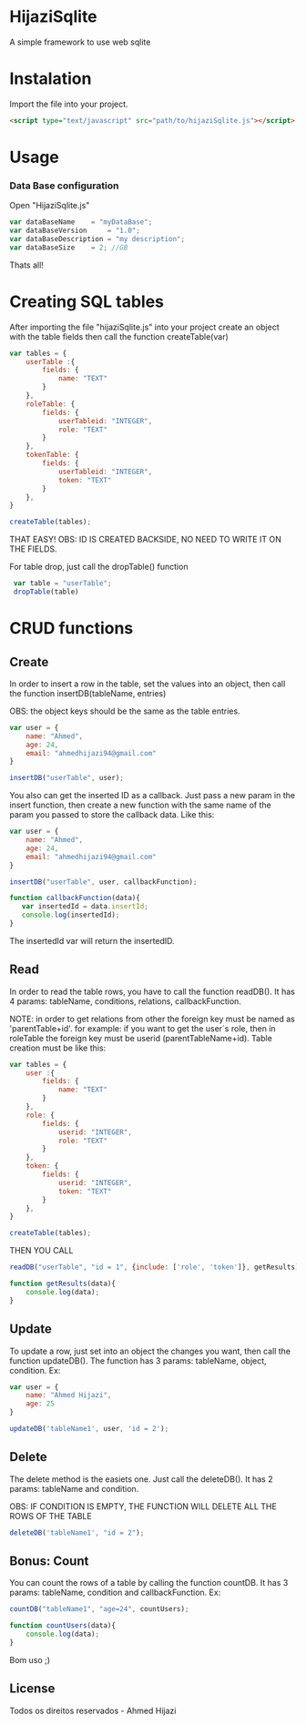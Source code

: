 # HijaziSqlite

A simple framework to use web sqlite

# Instalation

Import the file into your project.
```html
<script type="text/javascript" src="path/to/hijaziSqlite.js"></script>
```

# Usage

### Data Base configuration
Open "HijaziSqlite.js"
```js
var dataBaseName 	= "myDataBase";
var dataBaseVersion 	= "1.0";
var dataBaseDescription = "my description";
var dataBaseSize 	= 2; //GB
```

Thats all! 

# Creating SQL tables
After importing the file "hijaziSqlite.js" into your project create an object with the table fields then call the function createTable(var)
```js
var tables = {
	userTable :{
		fields: {
			name: "TEXT"
		}
	},
	roleTable: {
		fields: {
			userTableid: "INTEGER",
			role: "TEXT"
		}
	},
	tokenTable: {
		fields: {
			userTableid: "INTEGER",
			token: "TEXT"
		}
	},
}

createTable(tables);
```
THAT EASY!
OBS: ID IS CREATED BACKSIDE, NO NEED TO WRITE IT ON THE FIELDS.

For table drop, just call the dropTable() function

```js
 var table = "userTable";
 dropTable(table)
```

# CRUD functions

## Create
In order to insert a row in the table, set the values into an object, then call the function insertDB(tableName, entries)

OBS: the object keys should be the same as the table entries.
```js
var user = {
	name: "Ahmed",
	age: 24,
	email: "ahmedhijazi94@gmail.com"
}

insertDB("userTable", user);
```
You also can get the inserted ID as a callback. Just pass a new param in the insert function, then create a new function with the same name of the param you passed to store the callback data. Like this:

```js
var user = {
	name: "Ahmed",
	age: 24,
	email: "ahmedhijazi94@gmail.com"
}

insertDB("userTable", user, callbackFunction);

function callbackFunction(data){
   var insertedId = data.insertId;
   console.log(insertedId);
}
```
The insertedId var will return the insertedID.

## Read
In order to read the table rows, you have to call the function readDB(). It has 4 params: tableName, conditions, relations, callbackFunction.

NOTE:
	in order to get relations from other the foreign key must be named as 'parentTable+id'. for example: if you want to get the user´s role, then in roleTable the foreign key must be userid (parentTableName+id). Table creation must be like this:
	
```js
var tables = {
	user :{
		fields: {
			name: "TEXT"
		}
	},
	role: {
		fields: {
			userid: "INTEGER",
			role: "TEXT"
		}
	},
	token: {
		fields: {
			userid: "INTEGER",
			token: "TEXT"
		}
	},
}

createTable(tables);
```

THEN YOU CALL

```js
readDB("userTable", "id = 1", {include: ['role', 'token']}, getResults);

function getResults(data){
	console.log(data);
}
```

## Update
To update a row, just set into an object the changes you want, then call the function updateDB(). The function has 3 params: tableName, object, condition. Ex:

```js
var user = {
    name: "Ahmed Hijazi",
    age: 25
}

updateDB('tableName1', user, 'id = 2');
```

## Delete
The delete method is the easiets one. Just call the deleteDB(). It has 2 params: tableName and condition.

OBS: IF CONDITION IS EMPTY, THE FUNCTION WILL DELETE ALL THE ROWS OF THE TABLE

```js
deleteDB('tableName1', "id = 2");
```

## Bonus: Count
You can count the rows of a table by calling the function countDB. It has 3 params: tableName, condition and callbackFunction. Ex:

```js
countDB("tableName1", "age=24", countUsers);

function countUsers(data){
	console.log(data);
}
```

Bom uso ;)

## License
Todos os direitos reservados - Ahmed Hijazi
